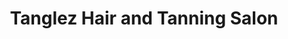 ---
title: "Tanglez Hair and Tanning Salon"
url: /herrick/tanglez-hair-and-tanning-salon/
shop: hairdresser
---